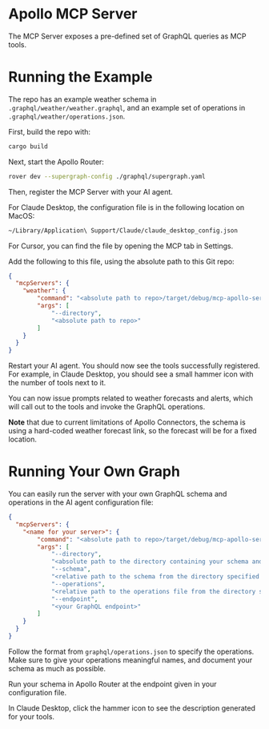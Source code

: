 # Apollo MCP Server

The MCP Server exposes a pre-defined set of GraphQL queries as MCP tools.

# Running the Example

The repo has an example weather schema in `.graphql/weather/weather.graphql`, and an example set of operations in `.graphql/weather/operations.json`.

First, build the repo with:

```sh
cargo build
```

Next, start the Apollo Router:

```sh
rover dev --supergraph-config ./graphql/supergraph.yaml
```

Then, register the MCP Server with your AI agent.

For Claude Desktop, the configuration file is in the following location on MacOS:

```sh
~/Library/Application\ Support/Claude/claude_desktop_config.json
```

For Cursor, you can find the file by opening the MCP tab in Settings.

Add the following to this file, using the absolute path to this Git repo:

```json
{
  "mcpServers": {
    "weather": {
        "command": "<absolute path to repo>/target/debug/mcp-apollo-server",
        "args": [
            "--directory",
            "<absolute path to repo>"
        ]
    }
  }
}
```

Restart your AI agent. You should now see the tools successfully registered. For example, in Claude Desktop, you should see a small hammer icon with the number of tools next to it.

You can now issue prompts related to weather forecasts and alerts, which will call out to the tools and invoke the GraphQL operations.

**Note** that due to current limitations of Apollo Connectors, the schema is using a hard-coded weather forecast link, so the forecast will be for a fixed location.

# Running Your Own Graph

You can easily run the server with your own GraphQL schema and operations in the AI agent configuration file:

```json
{
  "mcpServers": {
    "<name for your server>": {
        "command": "<absolute path to repo>/target/debug/mcp-apollo-server",
        "args": [
            "--directory",
            "<absolute path to the directory containing your schema and operations file>",
            "--schema",
            "<relative path to the schema from the directory specified above>",
            "--operations",
            "<relative path to the operations file from the directory specified above>",
            "--endpoint",
            "<your GraphQL endpoint>"
        ]
    }
  }
}
```

Follow the format from `graphql/operations.json` to specify the operations. Make sure to give your operations meaningful names, and document your schema as much as possible.

Run your schema in Apollo Router at the endpoint given in your configuration file.

In Claude Desktop, click the hammer icon to see the description generated for your tools.
